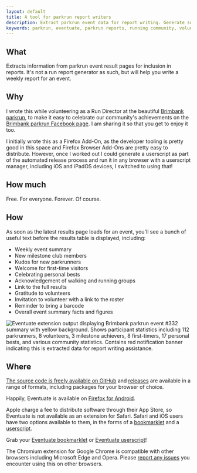```yaml
---
layout: default
title: A tool for parkrun report writers
description: Extract parkrun event data for report writing. Generate summaries, milestone celebrations, volunteer acknowledgments, and community statistics automatically from parkrun results pages.
keywords: parkrun, eventuate, parkrun reports, running community, volunteer management, milestone celebrations, personal bests, parkrun statistics, running groups, parkrun extension, userscript, bookmarklet
---
```


## What

Extracts information from parkrun event result pages for inclusion in reports. It's not a run report generator as such, but will help you write a weekly report for an event.

## Why

I wrote this while volunteering as a Run Director at the beautiful [Brimbank parkrun][brimbank], to make it easy to celebrate our community's achievements on the [Brimbank parkrun Facebook page][facebook]. I am sharing it so that you get to enjoy it too.

I initially wrote this as a Firefox Add-On, as the developer tooling is pretty good in this space and Firefox Browser Add-Ons are pretty easy to distribute. However, once I worked out I could generate a userscript as part of the automated release process and run it in any browser with a userscript manager, including iOS and iPadOS devices, I switched to using that!

## How much

Free. For everyone. Forever. Of course.

## How

As soon as the latest results page loads for an event, you'll see a bunch of useful text before the results table is displayed, including:

- Weekly event summary
- New milestone club members
- Kudos for new parkrunners
- Welcome for first-time visitors
- Celebrating personal bests
- Acknowledgement of walking and running groups
- Link to the full results
- Gratitude to volunteers
- Invitation to volunteer with a link to the roster
- Reminder to bring a barcode
- Overall event summary facts and figures

![Eventuate extension output displaying Brimbank parkrun event #332 summary with yellow background. Shows participant statistics including 112 parkrunners, 8 volunteers, 3 milestone achievers, 8 first-timers, 17 personal bests, and various community statistics. Contains red notification banner indicating this is extracted data for report writing assistance.][eventuate-results-summary-image]

## Where

[The source code is freely available on GitHub][github] and [releases][releases] are available in a range of formats, including packages for your browser of choice.

Happily, Eventuate is available on [Firefox for Android][firefox-android].

Apple charge a fee to distribute software through their App Store, so Eventuate is not available as an extension for Safari. Safari and iOS users have two options available to them, in the forms of a [bookmarklet][bookmarklet-wiki] and a [userscript][userscript-wiki].

Grab your [Eventuate bookmarklet][bookmarklet] or [Eventuate userscript][userscript]!

The Chromium extension for Google Chrome is compatible with other browsers including Microsoft Edge and Opera. Please [report any issues][issues] you encounter using this on other browsers.

<!-- Links -->
[brimbank]: https://www.parkrun.com.au/brimbank/
[facebook]: https://www.facebook.com/brimbankparkrun
[github]: https://github.com/johnsyweb/eventuate
[releases]: https://github.com/johnsyweb/eventuate/releases/
[firefox-android]: https://www.mozilla.org/firefox/browsers/mobile/android/
[bookmarklet-wiki]: https://en.wikipedia.org/wiki/Bookmarklet
[userscript-wiki]: https://en.wikipedia.org/wiki/Userscript
[bookmarklet]: ./bookmarklet.html
[userscript]: ./eventuate.user.js
[issues]: https://github.com/johnsyweb/eventuate/issues/new?template=bug_report.md

<!-- Images -->
[eventuate-results-summary-image]: ./images/eventuate-results-summary.png
